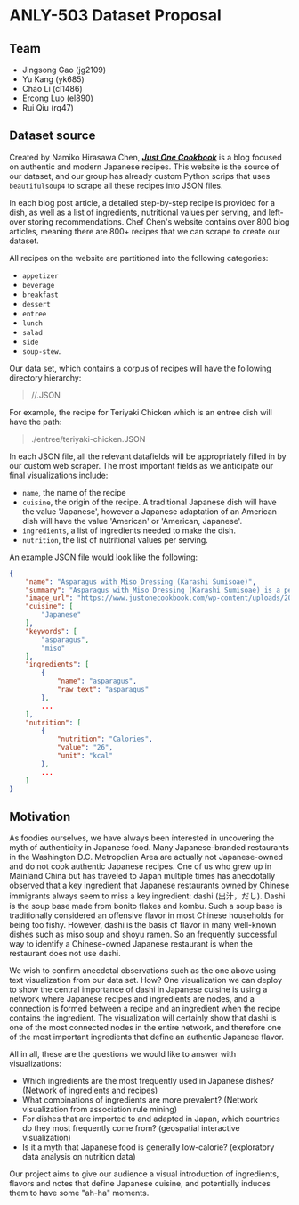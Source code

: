 # ANLY-503 Dataset Proposal

## Team

- Jingsong Gao (jg2109)
- Yu Kang (yk685)
- Chao Li (cl1486)
- Ercong Luo (el890)
- Rui Qiu (rq47)

## Dataset source

Created by Namiko Hirasawa Chen, ***[Just One Cookbook](https://www.justonecookbook.com/yaki-onigiri-grilled-rice-ball/)*** is a blog focused on authentic and modern Japanese recipes. This website is the source of our dataset, and our group has already custom Python scrips that uses `beautifulsoup4` to scrape all these recipes into JSON files.

In each blog post article, a detailed step-by-step recipe is provided for a dish, as well as a list of ingredients, nutritional values per serving, and left-over storing recommendations. Chef Chen's website contains over 800 blog articles, meaning there are 800+ recipes that we can scrape to create our dataset.

All recipes on the website are partitioned into the following categories:

- `appetizer`
- `beverage`
- `breakfast`
- `dessert`
- `entree`
- `lunch`
- `salad`
- `side`
- `soup-stew`.

Our data set, which contains a corpus of recipes will have the following directory hierarchy:

> <root-directory>/<recipe-category>/<recipe-name>.JSON

For example, the recipe for Teriyaki Chicken which is an entree dish will have the path:

> ./entree/teriyaki-chicken.JSON

In each JSON file, all the relevant datafields will be appropriately filled in by our custom web scraper. The most important fields as we anticipate our final visualizations include:

- `name`, the name of the recipe
- `cuisine`, the origin of the recipe. A traditional Japanese dish will have the value 'Japanese', however a Japanese adaptation of an American dish will have the value 'American' or 'American, Japanese'.
- `ingredients`, a list of ingredients needed to make the dish.
- `nutrition`, the list of nutritional values per serving.

An example JSON file would look like the following:

```json
{
    "name": "Asparagus with Miso Dressing (Karashi Sumisoae)",
    "summary": "Asparagus with Miso Dressing (Karashi Sumisoae) is a perfect dish to welcome spring! Blanched and shocked in iced water, asparagus offers a fresh, crisp, and tender texture. It's optional but a touch of Japanese karashi mustard adds a bold surprise to the simple dressing. ",
    "image_url": "https://www.justonecookbook.com/wp-content/uploads/2021/04/Asparagus-with-Miso-Dressing-Karashi-Sumisoae-6543-I-1-500x500.jpg",
    "cuisine": [
        "Japanese"
    ],
    "keywords": [
        "asparagus",
        "miso"
    ],
    "ingredients": [
        {
            "name": "asparagus",
            "raw_text": "asparagus"
        },
        ...
    ],
    "nutrition": [
        {
            "nutrition": "Calories",
            "value": "26",
            "unit": "kcal"
        },
        ...
    ]
}
```

## Motivation

As foodies ourselves, we have always been interested in uncovering the myth of authenticity in Japanese food. Many Japanese-branded restaurants in the Washington D.C. Metropolian Area are actually not Japanese-owned and do not cook authentic Japanese recipes. One of us who grew up in Mainland China but has traveled to Japan multiple times has anecdotally observed that a key ingredient that Japanese restaurants owned by Chinese immigrants always seem to miss a key ingredient: dashi (出汁，だし). Dashi is the soup base made from bonito flakes and kombu. Such a soup base is traditionally considered an offensive flavor in most Chinese households for being too fishy. However, dashi is the basis of flavor in many well-known dishes such as miso soup and shoyu ramen. So an frequently successful way to identify a Chinese-owned Japanese restaurant is when the restaurant does not use dashi.

We wish to confirm anecdotal observations such as the one above using text visualization from our data set. How? One visualization we can deploy to show the central importance of dashi in Japanese cuisine is using a network where Japanese recipes and ingredients are nodes, and a connection is formed between a recipe and an ingredient when the recipe contains the ingredient. The visualization will certainly show that dashi is one of the most connected nodes in the entire network, and therefore one of the most important ingredients that define an authentic Japanese flavor.

All in all, these are the questions we would like to answer with visualizations:

- Which ingredients are the most frequently used in Japanese dishes? (Network of ingredients and recipes)
- What combinations of ingredients are more prevalent? (Network visualization from association rule mining)
- For dishes that are imported to and adapted in Japan, which countries do they most frequently come from? (geospatial interactive visualization)
- Is it a myth that Japanese food is generally low-calorie? (exploratory data analysis on nutrition data)

Our project aims to give our audience a visual introduction of ingredients, flavors and notes that define Japanese cuisine, and potentially induces them to have some "ah-ha" moments.
